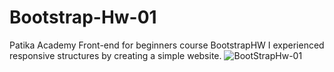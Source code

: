 # Bootstrap-Hw-01
Patika Academy Front-end for beginners course BootstrapHW
I experienced responsive structures by creating a simple website.
![BootStrapHw-01](https://github.com/YYigitGokmen/Bootstrap-Hw-01/assets/157407435/ba509dda-17e7-49ac-a071-0e64d3bbba59)
